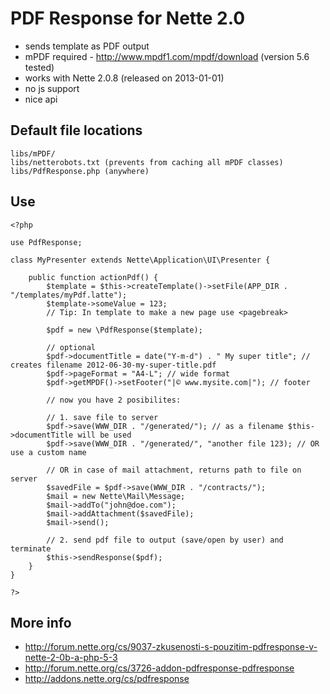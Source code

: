 PDF Response for Nette 2.0
===

- sends template as PDF output
- mPDF required - http://www.mpdf1.com/mpdf/download (version 5.6 tested)
- works with Nette 2.0.8 (released on 2013-01-01)
- no js support
- nice api

Default file locations
---

	libs/mPDF/
	libs/netterobots.txt (prevents from caching all mPDF classes)
	libs/PdfResponse.php (anywhere)


Use
---

	<?php

	use PdfResponse;

	class MyPresenter extends Nette\Application\UI\Presenter {

        public function actionPdf() {
            $template = $this->createTemplate()->setFile(APP_DIR . "/templates/myPdf.latte");
            $template->someValue = 123;
            // Tip: In template to make a new page use <pagebreak>

            $pdf = new \PdfResponse($template);

            // optional
            $pdf->documentTitle = date("Y-m-d") . " My super title"; // creates filename 2012-06-30-my-super-title.pdf
            $pdf->pageFormat = "A4-L"; // wide format
            $pdf->getMPDF()->setFooter("|© www.mysite.com|"); // footer

            // now you have 2 posibilites:

            // 1. save file to server
            $pdf->save(WWW_DIR . "/generated/"); // as a filename $this->documentTitle will be used
            $pdf->save(WWW_DIR . "/generated/", "another file 123); // OR use a custom name

            // OR in case of mail attachment, returns path to file on server
            $savedFile = $pdf->save(WWW_DIR . "/contracts/");
            $mail = new Nette\Mail\Message;
            $mail->addTo("john@doe.com");
            $mail->addAttachment($savedFile);
            $mail->send();

            // 2. send pdf file to output (save/open by user) and terminate
            $this->sendResponse($pdf);
        }
    }

	?>

More info
---

- http://forum.nette.org/cs/9037-zkusenosti-s-pouzitim-pdfresponse-v-nette-2-0b-a-php-5-3
- http://forum.nette.org/cs/3726-addon-pdfresponse-pdfresponse
- http://addons.nette.org/cs/pdfresponse
